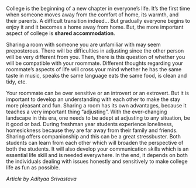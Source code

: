 <!-- TITLE: Hey Roomie! -->
<!-- SUBTITLE:  -->

College is the beginning of a new chapter in everyone’s life. It’s the first time when someone moves away from the comfort of home, its warmth, and their parents. A difficult transition indeed... But gradually everyone begins to enjoy it and it becomes a home away from home. But, the more important aspect of college is **shared accommodation**. 

Sharing a room with someone you are unfamiliar with may seem preposterous. There will be difficulties in adjusting since the other person will be very different from you. Then, there is this question of whether you will be compatible with your roommate. Different thoughts regarding your roommate’s aspects of life will cross your mind whether he has the same taste in music, speaks the same language eats the same food, is clean and tidy, etc.

Your roommate can be over sensitive or an introvert or an extrovert. But it is important to develop an understanding with each other to make the stay more pleasant and fun. Sharing a room has its own advantages, because it teaches a very important thing “adjusting”. With the ever-changing landscape in this era, one needs to be adept at adjusting to any situation, be it good or bad. During freshman year students experience loneliness, homesickness because they are far away from their family and friends. Sharing offers companionship and this can be a great stressbuster. Both students can learn from each other which will broaden the perspective of both the students. It will also develop your communication skills which is an essential life skill and is needed everywhere. In the end, it depends on both the individuals dealing with issues honestly and sensitively to make college life as fun as possible.

*Article by Adityaa Srivastava*